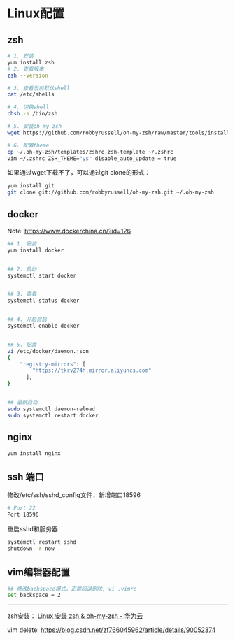# Linux配置

## zsh

```bash
# 1. 安装
yum install zsh
# 2. 查看版本
zsh --version

# 3. 查看当前默认shell
cat /etc/shells

# 4. 切换shell
chsh -s /bin/zsh

# 5. 安装oh my zsh
wget https://github.com/robbyrussell/oh-my-zsh/raw/master/tools/install.sh -O - | sh

# 6. 配置theme
cp ~/.oh-my-zsh/templates/zshrc.zsh-template ~/.zshrc
vim ~/.zshrc ZSH_THEME="ys" disable_auto_update = true


```

如果通过wget下载不了，可以通过git clone的形式：

```bash
yum install git
git clone git://github.com/robbyrussell/oh-my-zsh.git ~/.oh-my-zsh
```

## docker

Note: https://www.dockerchina.cn/?id=126

```bash
## 1. 安装
yum install docker


## 2. 启动
systemctl start docker


## 3. 查看
systemctl status docker


## 4. 开启自启
systemctl enable docker


## 5. 配置
vi /etc/docker/daemon.json
{
    "registry-mirrors": [
        "https://tkrv274h.mirror.aliyuncs.com"
      ],
}


## 重新启动
sudo systemctl daemon-reload
sudo systemctl restart docker
```

## nginx

```bash
yum install nginx
```

## ssh 端口

修改/etc/ssh/sshd_config文件，新增端口18596

```bash
# Port 22
Port 18596
```

重启sshd和服务器

```bash
systemctl restart sshd
shutdown -r now
```

## vim编辑器配置

```bash
## 修改backspace模式，正常回退删除, vi .vimrc
set backspace = 2
```

---

zsh安装： [Linux 安装 zsh &amp; oh-my-zsh - 华为云](https://www.huaweicloud.com/articles/f1de27f927b5f7db78ee91e518ab3341.html)

vim delete: https://blog.csdn.net/zf766045962/article/details/90052374
